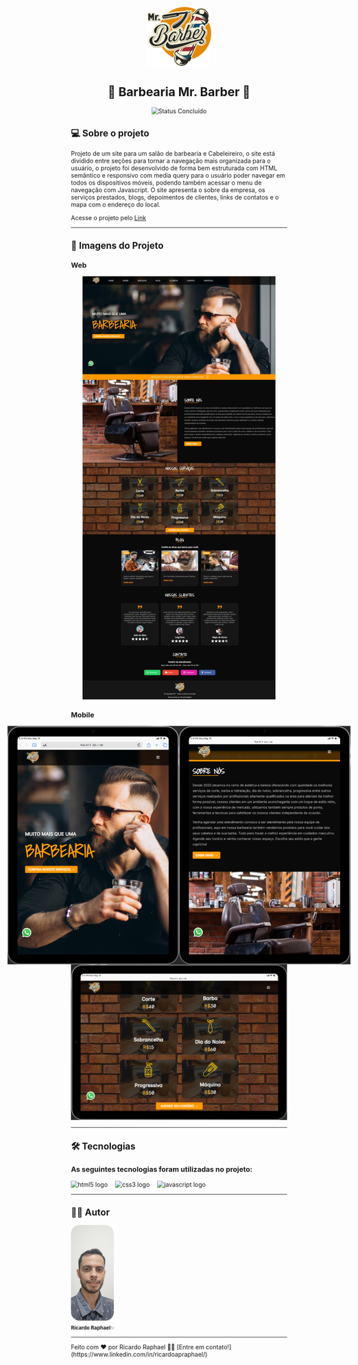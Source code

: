 <div align="center">
  <img alt="Logo-Mr.Barber" src="./img/logo-mr-barber.png" width="150px"/>
</div>

<h1 align="center"> 
	💈​ Barbearia Mr. Barber 💈​
</h1>

<p align="center">
	<img alt="Status Concluído" src="https://img.shields.io/badge/STATUS-CONCLU%C3%8DDO-brightgreen">
</p>

## 💻 Sobre o projeto

<p>
  Projeto de um site para um salão de barbearia e Cabeleireiro, o site está dividido entre seções para tornar a navegação mais organizada para o usuário, 
  o projeto foi desenvolvido de forma bem estruturada com HTML semântico e responsivo com media query para o usuário poder navegar em todos os dispositivos móveis, 
  podendo também acessar o menu de navegação com Javascript. O site apresenta o sobre da empresa, os serviços prestados, blogs, depoimentos de clientes, links de 
  contatos e o mapa com o endereço do local.
</p>
<p>Acesse o projeto pelo <a href="https://ricardoraphaeltech.github.io/projeto-barbearia/">Link</a></p>

---

## 🎨 Imagens do Projeto

### Web

<div align="center">
  <img alt="visualizacao-desktop" src="./img/Desktop.jpeg" width="450px"/>
</div>

### Mobile

<div align="center" style="display: flex; align-items: flex-start; justify-content: center;">
  	<img alt="visualizacao-mobile" src="./img/iPad-Air-5- home.png" width="400px">
  	<img alt="visualizacao-mobile" src="./img/iPad-Air-5.png" width="400px">
</div>
<div align="center">
	<img alt="visualizacao-mobile" src="./img/iPad-Air-5 - servicos.png" width="550px">
</div>

---

## 🛠 Tecnologias

<h3>As seguintes tecnologias foram utilizadas no projeto:</h3>

<div align="left">
  <img src="https://cdn.jsdelivr.net/gh/devicons/devicon/icons/html5/html5-original.svg" height="32" alt="html5 logo"  />
  <img width="10" />
  <img src="https://cdn.jsdelivr.net/gh/devicons/devicon/icons/css3/css3-original.svg" height="32" alt="css3 logo"  />
  <img width="10" />
  <img src="https://cdn.jsdelivr.net/gh/devicons/devicon/icons/javascript/javascript-original.svg" height="32" alt="javascript logo"  />
  <img width="10" />
</div>

---

## 👨‍💻​ Autor

<img style="border-radius: 20px;" src="./img/ricardo.jpg" width="100;" alt="Ricardo Raphael"/>
<br>
<sub><b>Ricardo Raphael</b>✨</sub>

---

<p>Feito com ❤️ por Ricardo Raphael 👋🏽 [Entre em contato!](https://www.linkedin.com/in/ricardoapraphael/)</p>
